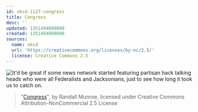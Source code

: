 ```yaml
---
id: xkcd.1127-congress
title: Congress
desc: ''
updated: 1351494000000
created: 1351494000000
sources:
  name: xkcd
  url: 'https://creativecommons.org/licenses/by-nc/2.5/'
  license: Creative Commons 2.5
---
```

![It'd be great if some news network started featuring partisan hack talking heads who were all Federalists and Jacksonians, just to see how long it took us to catch on.](https://imgs.xkcd.com/comics/congress.png)
> "[Congress](https://xkcd.com/1127/)", by Randall Munroe, licensed under Creative Commons Attribution-NonCommercial 2.5 License
